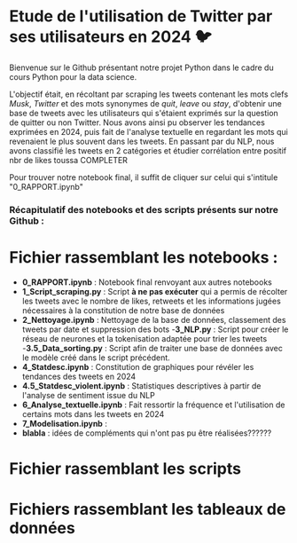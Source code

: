 # Etude de l'utilisation de Twitter par ses utilisateurs en 2024 :bird:

Bienvenue sur le Github présentant notre projet Python dans le cadre du cours Python pour la data science. 

L'objectif était, en récoltant par scraping les tweets contenant les mots clefs *Musk*, *Twitter* et des mots synonymes de *quit*, *leave* ou *stay*, d'obtenir une base de tweets avec les utilisateurs qui s'étaient exprimés sur la question de quitter ou non Twitter. Nous avons ainsi pu observer les tendances exprimées en 2024, puis fait de l'analyse textuelle en regardant les mots qui revenaient le plus souvent dans les tweets.
En passant par du NLP, nous avons classifié les tweets en 2 catégories et étudier corrélation entre positif nbr de likes toussa COMPLETER

Pour trouver notre notebook final, il suffit de cliquer sur celui qui s'intitule "0_RAPPORT.ipynb"



### Récapitulatif des notebooks et des scripts présents sur notre Github : 

# Fichier rassemblant les notebooks :

- __0_RAPPORT.ipynb__ : Notebook final renvoyant aux autres notebooks
- __1_Script_scraping.py__ : Script **à ne pas exécuter** qui a permis de récolter les tweets avec le nombre de likes, retweets et les informations jugées nécessaires à la constitution de notre base de données 
- __2_Nettoyage.ipynb__ : Nettoyage de la base de données, classement des tweets par date et suppression des bots
-__3_NLP.py__ : Script pour créer le réseau de neurones et la tokenisation adaptée pour trier les tweets
-__3.5_Data_sorting.py__ : Script afin de traiter une base de données avec le modèle créé dans le script précédent. 
- __4_Statdesc.ipynb__ : Constitution de graphiques pour révéler les tendances des tweets en 2024
- __4.5_Statdesc_violent.ipynb__ : Statistiques descriptives à partir de l'analyse de sentiment issue du NLP
- __6_Analyse_textuelle.ipynb__ : Fait ressortir la fréquence et l'utilisation de certains mots dans les tweets en 2024
- __7_Modelisation.ipynb__ : 
- __blabla__ : idées de compléments qui n'ont pas pu être réalisées??????

# Fichier rassemblant les scripts 

# Fichiers rassemblant les tableaux de données
